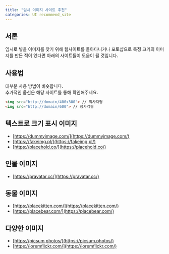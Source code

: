 ```yaml
---
title: "임시 이미지 사이트 추천"
categories: UI recommend_site
---
```


## 서론
임시로 넣을 이미지를 찾기 위해 웹사이트를 돌아다니거나 포토샵으로 특정 크기의 이미지를 만든 적이 있다면 아래의 사이트들이 도움이 될 것입니다.

## 사용법
대부분 사용 방법이 비슷합니다.  
추가적인 옵션은 해당 사이트를 통해 확인해주세요.
```html
<img src="http://domain/400x300"> // 직사각형
<img src="http://domain/600"> // 정사각형
```

## 텍스트로 크기 표시 이미지
- [https://dummyimage.com/](https://dummyimage.com/)
- [https://fakeimg.pl/](https://fakeimg.pl/)
- [https://placehold.co/](https://placehold.co/)

## 인물 이미지
- [https://pravatar.cc/](https://pravatar.cc/)


## 동물 이미지
- [https://placekitten.com/](https://placekitten.com/)
- [https://placebear.com/](https://placebear.com/)

## 다양한 이미지
- [https://picsum.photos/](https://picsum.photos/)
- [https://loremflickr.com/](https://loremflickr.com/)